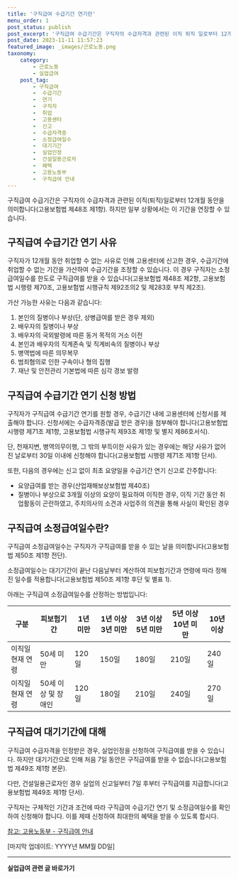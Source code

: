 ```yaml
---
title: '구직급여 수급기간 연기란'
menu_order: 1
post_status: publish
post_excerpt: '구직급여 수급기간은 구직자의 수급자격과 관련된 이직 퇴직 일로부터 12개월 동안을 의미합니다 고용보험법 제48조 제1항 . 하지만 일부 상황에서는 이 기간을 연장할 수 있습니다.'
post_date: 2023-11-11 11:57:23
featured_image: _images/근로노동.png
taxonomy:
    category:
        - 근로노동
        - 실업급여
    post_tag:
        - 구직급여
        -  수급기간
        -  연기
        -  구직자
        -  취업
        -  고용센터
        -  신고
        -  수급자격증
        -  소정급여일수
        -  대기기간
        -  실업인정
        -  건설일용근로자
        -  혜택
        -  고용노동부
        -  구직급여 안내
---
```



구직급여 수급기간은 구직자의 수급자격과 관련된 이직(퇴직)일로부터 12개월 동안을 의미합니다(고용보험법 제48조 제1항). 하지만 일부 상황에서는 이 기간을 연장할 수 있습니다.

## 구직급여 수급기간 연기 사유

구직자가 12개월 동안 취업할 수 없는 사유로 인해 고용센터에 신고한 경우, 수급기간에 취업할 수 없는 기간을 가산하여 수급기간을 조정할 수 있습니다. 이 경우 구직자는 소정급여일수를 한도로 구직급여를 받을 수 있습니다(고용보험법 제48조 제2항, 고용보험법 시행령 제70조, 고용보험법 시행규칙 제92조의2 및 제283호 부칙 제2조).

가산 가능한 사유는 다음과 같습니다:

1. 본인의 질병이나 부상(단, 상병급여를 받은 경우 제외)
2. 배우자의 질병이나 부상
3. 배우자의 국외발령에 따른 동거 목적의 거소 이전
4. 본인과 배우자의 직계존속 및 직계비속의 질병이나 부상
5. 병역법에 따른 의무복무
6. 범죄혐의로 인한 구속이나 형의 집행
7. 재난 및 안전관리 기본법에 따른 심각 경보 발령

## 구직급여 수급기간 연기 신청 방법

구직자가 구직급여 수급기간 연기를 원할 경우, 수급기간 내에 고용센터에 신청서를 제출해야 합니다. 신청서에는 수급자격증(발급 받은 경우)을 첨부해야 합니다(고용보험법 시행령 제71조 제1항, 고용보험법 시행규칙 제93조 제1항 및 별지 제86호서식).

단, 천재지변, 병역의무이행, 그 밖의 부득이한 사유가 있는 경우에는 해당 사유가 없어진 날로부터 30일 이내에 신청해야 합니다(고용보험법 시행령 제71조 제1항 단서).

또한, 다음의 경우에는 신고 없이 최초 요양일을 수급기간 연기 신고로 간주합니다:
- 요양급여를 받는 경우(산업재해보상보험법 제40조)
- 질병이나 부상으로 3개월 이상의 요양이 필요하여 이직한 경우, 이직 기간 동안 취업활동이 곤란하였고, 주치의사의 소견과 사업주의 의견을 통해 사실이 확인된 경우

## 구직급여 소정급여일수란?

구직급여 소정급여일수는 구직자가 구직급여를 받을 수 있는 날을 의미합니다(고용보험법 제50조 제1항 전단).

소정급여일수는 대기기간이 끝난 다음날부터 계산하여 피보험기간과 연령에 따라 정해진 일수를 적용합니다(고용보험법 제50조 제1항 후단 및 별표 1).

아래는 구직급여 소정급여일수를 산정하는 방법입니다:

구분 | 피보험기간 | 1년 미만 | 1년 이상 3년 미만 | 3년 이상 5년 미만 | 5년 이상 10년 미만 | 10년 이상
--- | --- | --- | --- | --- | --- | ---
이직일 현재 연령 | 50세 미만 | 120일 | 150일 | 180일 | 210일 | 240일
이직일 현재 연령 | 50세 이상 및 장애인 | 120일 | 180일 | 210일 | 240일 | 270일

## 구직급여 대기기간에 대해

구직급여 수급자격을 인정받은 경우, 실업인정을 신청하여 구직급여를 받을 수 있습니다. 하지만 대기기간으로 인해 처음 7일 동안은 구직급여를 받을 수 없습니다(고용보험법 제49조 제1항 본문).

다만, 건설일용근로자인 경우 실업의 신고일부터 7일 후부터 구직급여를 지급합니다(고용보험법 제49조 제1항 단서).

구직자는 구체적인 기간과 조건에 따라 구직급여 수급기간 연기 및 소정급여일수를 확인하여 신청해야 합니다. 이를 제때 신청하여 최대한의 혜택을 받을 수 있도록 합시다.

[참고: 고용노동부 - 구직급여 안내](https://www.moel.go.kr/info/guidance2/guidanceView.do?boardSeq=250&bbsCode=MTSBB_1000000000000)

[마지막 업데이트: YYYY년 MM월 DD일]
<!-- wp:separator -->
<hr class="wp-block-separator has-alpha-channel-opacity"/>
<!-- /wp:separator -->

<!-- wp:group {"backgroundColor":"base","layout":{"type":"constrained"}} -->
<div class="wp-block-group has-base-background-color has-background"><!-- wp:paragraph {"align":"center","fontSize":"medium"} -->
<p class="has-text-align-center has-large-font-size"><strong>실업급여 관련 글 바로가기</strong></p>
<!-- /wp:paragraph -->


<!-- wp:latest-posts {"categories":[{"id":10977,"count":19,"description":"","link":"https://uknowlaw.com/category/%ec%8b%a4%ec%97%85%ea%b8%89%ec%97%ac/","name":"실업급여","slug":"실업급여","taxonomy":"category","parent":0,"meta":[],"_links":{"self":[{"href":"https://uknowlaw.com/wp-json/wp/v2/categories/10977"}],"collection":[{"href":"https://uknowlaw.com/wp-json/wp/v2/categories"}],"about":[{"href":"https://uknowlaw.com/wp-json/wp/v2/taxonomies/category"}],"wp:post_type":[{"href":"https://uknowlaw.com/wp-json/wp/v2/posts?categories=10977"}],"curies":[{"name":"wp","href":"https://api.w.org/{rel}","templated":true}]}}],"postsToShow":100,"excerptLength":28,"postLayout":"grid","columns":2,"featuredImageAlign":"left","featuredImageSizeSlug":"large","fontSize":18px} /--></div>
<!-- /wp:group -->